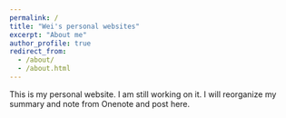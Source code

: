 ```yaml
---
permalink: /
title: "Wei's personal websites"
excerpt: "About me"
author_profile: true
redirect_from: 
  - /about/
  - /about.html
---
```


This is my personal website. I am still working on it. I will reorganize my summary and note from Onenote and post here.

